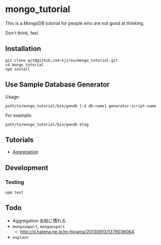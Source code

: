 mongo_tutorial
==============

This is a MongoDB tutorial for people who are not good at thinking.

Don't think, feel.


## Installation

```
git clone git@github.com:kjirou/mongo_tutorial.git
cd mongo_tutorial
npm install
```


## Use Sample Database Generator

Usage:

```
path/to/mongo_tutorial/bin/gendb [-d db-name] generator-script-name
```

For example:

```
path/to/mongo_tutorial/bin/gendb blog
```


## Tutorials

- [Aggregation](tutorials/aggregation.md)


## Development

### Testing

```
npm test
```


## Todo

- Aggregation 全般に慣れる
- `mongoimport`, `mongoexport`
  - http://d.hatena.ne.jp/m-hiyama/20130913/1379036064
- `explain`
